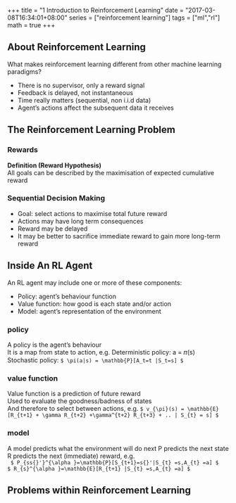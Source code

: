 +++
title = "1 Introduction to Reinforcement Learning"
date = "2017-03-08T16:34:01+08:00"
series = ["reinforcement learning"]
tags = ["ml","rl"]
math = true
+++

## About Reinforcement Learning  

What makes reinforcement learning different from other machine learning paradigms?   

- There is no supervisor, only a reward signal
- Feedback is delayed, not instantaneous
- Time really matters (sequential, non i.i.d data)
- Agent’s actions affect the subsequent data it receives

## The Reinforcement Learning Problem
### Rewards

**Definition (Reward Hypothesis)**   
All goals can be described by the maximisation of expected cumulative reward

### Sequential Decision Making
- Goal: select actions to maximise total future reward
- Actions may have long term consequences
- Reward may be delayed
- It may be better to sacrifice immediate reward to gain more long-term reward


## Inside An RL Agent

An RL agent may include one or more of these components:   
- Policy: agent’s behaviour function  
- Value function: how good is each state and/or action 
- Model: agent’s representation of the environment 


### policy
A policy is the agent’s behaviour   
It is a map from state to action, e.g. Deterministic policy: a = 𝜋(s)   
Stochastic policy:   `$ \pi(a|s) = \mathbb{P}[A_t=t |S_t=s] $`
 
### value function
Value function is a prediction of future reward    
Used to evaluate the goodness/badness of states    
And therefore to select between actions, e.g.
`$ v_{\pi}(s) = \mathbb{E}[R_{t+1} + \gamma R_{t+2} +\gamma^{t+2} R_{t+3} + .. | S_{t} = s] $`

### model 
A model predicts what the environment will do next P predicts the next state  
R predicts the next (immediate) reward, e.g.  
` $ P_{ss{}'}^{\alpha }=\mathbb{P}[S_{t+1}=s{}'|S_{t} =s,A_{t} =a] $`   
` $ R_{s}^{\alpha }=\mathbb{E}[R_{t+1} |S_{t} =s,A_{t} =a] $  `

## Problems within Reinforcement Learning
